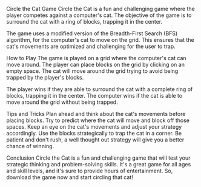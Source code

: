Circle the Cat Game
Circle the Cat is a fun and challenging game where the player competes against a computer's cat. The objective of the game is to surround the cat with a ring of blocks, trapping it in the center.

The game uses a modified version of the Breadth-First Search (BFS) algorithm, for the computer's cat to move on the grid. This ensures that the cat's movements are optimized and challenging for the user to trap.

How to Play
The game is played on a grid where the computer's cat can move around. The player can place blocks on the grid by clicking on an empty space. The cat will move around the grid trying to avoid being trapped by the player's blocks.

The player wins if they are able to surround the cat with a complete ring of blocks, trapping it in the center. The computer wins if the cat is able to move around the grid without being trapped.

Tips and Tricks
Plan ahead and think about the cat's movements before placing blocks.
Try to predict where the cat will move and block off those spaces.
Keep an eye on the cat's movements and adjust your strategy accordingly.
Use the blocks strategically to trap the cat in a corner.
Be patient and don't rush, a well thought out strategy will give you a better chance of winning.

Conclusion
Circle the Cat is a fun and challenging game that will test your strategic thinking and problem-solving skills. It's a great game for all ages and skill levels, and it's sure to provide hours of entertainment. So, download the game now and start circling that cat!
